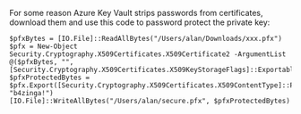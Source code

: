 For some reason Azure Key Vault strips passwords from certificates, download them and use this code to password protect the private key:

```
$pfxBytes = [IO.File]::ReadAllBytes("/Users/alan/Downloads/xxx.pfx")
$pfx = New-Object Security.Cryptography.X509Certificates.X509Certificate2 -ArgumentList @($pfxBytes, "", [Security.Cryptography.X509Certificates.X509KeyStorageFlags]::Exportable)
$pfxProtectedBytes = $pfx.Export([Security.Cryptography.X509Certificates.X509ContentType]::Pkcs12, "b4zinga!")
[IO.File]::WriteAllBytes("/Users/alan/secure.pfx", $pfxProtectedBytes)
```
